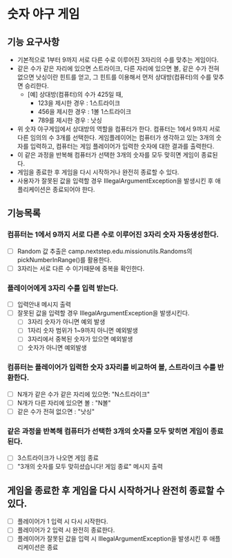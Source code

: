 # 숫자 야구 게임
## 기능 요구사항

- 기본적으로 1부터 9까지 서로 다른 수로 이루어진 3자리의 수를 맞추는 게임이다.
- 같은 수가 같은 자리에 있으면 스트라이크, 다른 자리에 있으면 볼, 같은 수가 전혀 없으면 낫싱이란 힌트를 얻고, 그 힌트를
  이용해서 먼저 상대방(컴퓨터)의 수를 맞추면 승리한다.
  - [예] 상대방(컴퓨터)의 수가 425일 때,
    - 123을 제시한 경우 : 1스트라이크 
    - 456을 제시한 경우 : 1볼 1스트라이크 
    - 789를 제시한 경우 : 낫싱
- 위 숫자 야구게임에서 상대방의 역할을 컴퓨터가 한다. 컴퓨터는 1에서 9까지 서로 다른 임의의 수 3개를 선택한다. 
  게임플레이어는 컴퓨터가 생각하고 있는 3개의 숫자를 입력하고, 컴퓨터는 게임 플레이어가 입력한 숫자에 대한 결과를 출력한다.
- 이 같은 과정을 반복해 컴퓨터가 선택한 3개의 숫자를 모두 맞히면 게임이 종료된다.
- 게임을 종료한 후 게임을 다시 시작하거나 완전히 종료할 수 있다.
- 사용자가 잘못된 값을 입력할 경우 IllegalArgumentException을 발생시킨 후 애플리케이션은 종료되어야 한다.

## 기능목록

### 컴퓨터는 1에서 9까지 서로 다른 수로 이루어진 3자리 숫자 자동생성한다.
- [ ] Random 값 추출은 camp.nextstep.edu.missionutils.Randoms의 pickNumberInRange()를 활용한다.
- [ ] 3자리는 서로 다른 수 이기때문에 중복을 확인한다.

### 플레이어에게 3자리 수를 입력 받는다. 
- [ ] 입력안내 메시지 출력
- [ ] 잘못된 값을 입력할 경우 IllegalArgumentException을 발생시킨다.
  - [ ] 3자리 숫자가 아니면 예외 발생
  - [ ] 1자리 숫자 범위가 1~9까지 아니면 예외발생
  - [ ] 3자리에서 중복된 숫자가 있으면 예외발생
  - [ ] 숫자가 아니면 예외발생
  
### 컴퓨터는 플레이어가 입력한 숫자 3자리를 비교하여 볼, 스트라이크 수를 반환한다.
- [ ] N개가 같은 수가 같은 자리에 있으면: "N스트라이크"
- [ ] N개가 다른 자리에 있으면 볼 : "N볼"
- [ ] 같은 수가 전혀 없으면 : "낫싱"

### 같은 과정을 반복해 컴퓨터가 선택한 3개의 숫자를 모두 맞히면 게임이 종료된다.
- [ ] 3스트라이크가 나오면 게임 종료
- [ ] "3개의 숫자를 모두 맞히셨습니다! 게임 종료" 메시지 출력 

## 게임을 종료한 후 게임을 다시 시작하거나 완전히 종료할 수 있다.
- [ ] 플레이어가 1 입력 시 다시 시작한다.
- [ ] 플레이어가 2 입력 시 완전히 종료한다.
- [ ] 플레이어가 잘못된 값을 입력 시 IllegalArgumentException을 발생시킨 후 애플리케이션은 종료